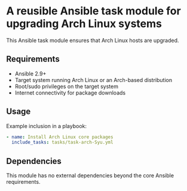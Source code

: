 # A reusible Ansible task module for upgrading Arch Linux systems

This Ansible task module ensures that Arch Linux hosts are upgraded.

## Requirements

- Ansible 2.9+
- Target system running Arch Linux or an Arch-based distribution
- Root/sudo privileges on the target system
- Internet connectivity for package downloads

## Usage

Example inclusion in a playbook:

```yaml
- name: Install Arch Linux core packages
  include_tasks: tasks/task-arch-Syu.yml
```

## Dependencies

This module has no external dependencies beyond the core Ansible requirements.
